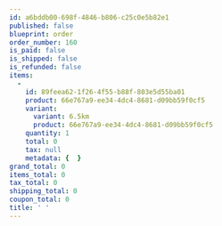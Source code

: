 ```yaml
---
id: a6bddb00-698f-4846-b806-c25c0e5b82e1
published: false
blueprint: order
order_number: 160
is_paid: false
is_shipped: false
is_refunded: false
items:
  -
    id: 89feea62-1f26-4f55-b88f-803e5d55ba01
    product: 66e767a9-ee34-4dc4-8681-d09bb59f0cf5
    variant:
      variant: 6.5km
      product: 66e767a9-ee34-4dc4-8681-d09bb59f0cf5
    quantity: 1
    total: 0
    tax: null
    metadata: {  }
grand_total: 0
items_total: 0
tax_total: 0
shipping_total: 0
coupon_total: 0
title: ' '
---
```

